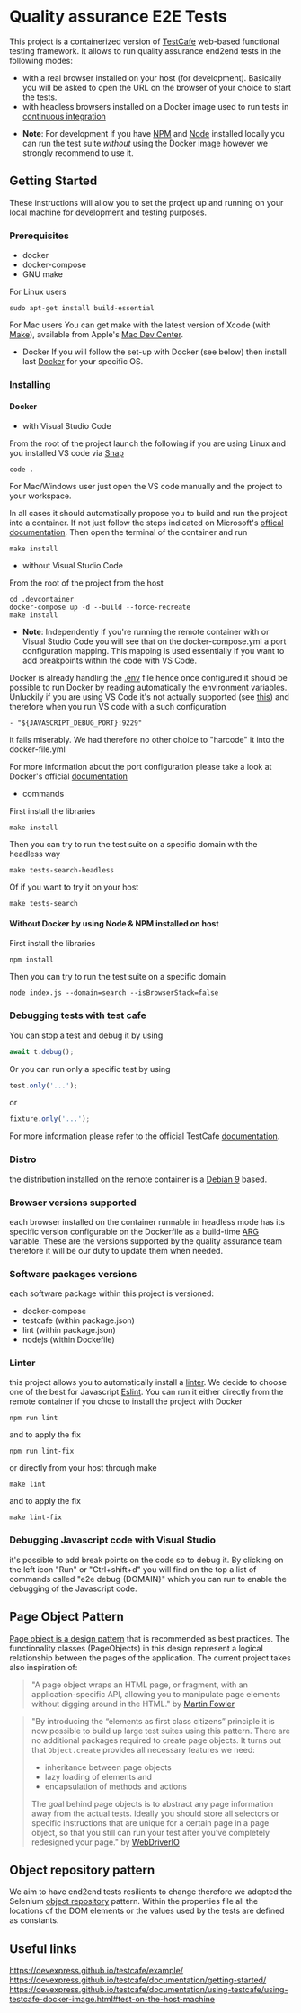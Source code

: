 # Quality assurance E2E Tests

This project is a containerized version of [TestCafe](https://devexpress.github.io/testcafe/documentation/test-api/test-code-structure.html) web-based functional testing framework. It allows to run quality assurance end2end tests in the following modes:
- with a real browser installed on your host (for development). Basically you will be asked to open the URL on the browser of your choice to start the tests.
- with headless browsers installed on a Docker image used to run tests in [continuous integration](https://en.wikipedia.org/wiki/Continuous_integration#Run_tests_in_CI)


* __Note__: 
For development if you have [NPM](https://www.npmjs.com) and [Node](https://nodejs.org/en/) installed locally you can run the test suite _without_ using the Docker image however we strongly recommend to use it.

## Getting Started

These instructions will allow you to set the project up and running on your local machine for development and testing purposes.

### Prerequisites

- docker
- docker-compose
- GNU make

For Linux users
```shell
sudo apt-get install build-essential
```

For Mac users
You can get make with the latest version of Xcode (with [Make](https://www.gnu.org/software/make/manual/make.html)), available from Apple's [Mac Dev Center](http://developer.apple.com/mac/).

- Docker
If you will follow the set-up with Docker (see below) then install last [Docker](https://www.docker.com/community-edition) for your specific OS.

### Installing

#### Docker

- with Visual Studio Code

From the root of the project launch the following if you are using Linux and you installed VS code via [Snap](https://snapcraft.io/docs/installing-snap-on-ubuntu)
```shell
code .
```

For Mac/Windows user just open the VS code manually and the project to your workspace.

In all cases it should automatically propose you to build and run the project into a container.
If not just follow the steps indicated on Microsoft's [offical documentation](https://code.visualstudio.com/docs/remote/containers).
Then open the terminal of the container and run
```shell
make install
```

- without Visual Studio Code

From the root of the project from the host
```shell
cd .devcontainer
docker-compose up -d --build --force-recreate
make install
```

* __Note__: 
Independently if you're running the remote container with or Visual Studio Code you will see that on the
docker-compose.yml a port configuration mapping. This mapping is used essentially if you want to
add breakpoints within the code with VS Code. 

Docker is already handling the [.env](https://docs.docker.com/compose/environment-variables/#the-env-file) file hence once configured it should be possible to run Docker by reading automatically the environment variables. Unluckily if you are using VS Code it's not actually supported (see [this](https://github.com/microsoft/vscode-remote-release/issues/222)) and therefore when you run VS code with a such configuration
```shell
- "${JAVASCRIPT_DEBUG_PORT}:9229"
```
it fails miserably. We had therefore no other choice to "harcode" it into the docker-file.yml

For more information about the port configuration please take a look at Docker's official
[documentation](https://docs.docker.com/compose/compose-file/#ports)

- commands

First install the libraries
```shell
make install
```

Then you can try to run the test suite on a specific domain with the headless way
```shell
make tests-search-headless
```

Of if you want to try it on your host
```shell
make tests-search
```

#### Without Docker by using Node & NPM installed on host

First install the libraries
```shell
npm install
```

Then you can try to run the test suite on a specific domain
```shell
node index.js --domain=search --isBrowserStack=false
```

### Debugging tests with test cafe

You can stop a test and debug it by using 
```javascript
await t.debug();
```

Or you can run only a specific test by using 
```javascript
test.only('...');
```
or
```javascript
fixture.only('...');
```

For more information please refer to the official TestCafe [documentation](https://devexpress.github.io/testcafe/documentation/guides/basic-guides/debug.html).

### Distro
the distribution installed on the remote container is a [Debian 9](https://www.debian.org/releases/stretch/index.en.html) based.

### Browser versions supported

each browser installed on the container runnable in headless mode has its specific version configurable on the Dockerfile
as a build-time [ARG](https://docs.docker.com/engine/reference/builder/#arg) variable.
These are the versions supported by the quality assurance team therefore it will be our duty to update them when needed.

### Software packages versions

each software package within this project is versioned:
- docker-compose
- testcafe (within package.json)
- lint (within package.json)
- nodejs (within Dockefile)

### Linter
this project allows you to automatically install a [linter](https://en.wikipedia.org/wiki/Lint_(software)). We decide to choose 
one of the best for Javascript [Eslint](https://eslint.org/docs/user-guide).
You can run it either directly from the remote container if you chose to install the project with Docker
```shell
npm run lint
```

and to apply the fix
```shell
npm run lint-fix
```

or directly from your host through make
```shell
make lint
```

and to apply the fix
```shell
make lint-fix
```

### Debugging Javascript code with Visual Studio
it's possible to add break points on the code so to debug it.
By clicking on the left icon "Run" or "Ctrl+shift+d" you will find on the top a list of commands
called "e2e debug {DOMAIN}" which you can run to enable the debugging of the Javascript code.


## Page Object Pattern
[Page object is a design pattern](https://www.selenium.dev/documentation/en/guidelines_and_recommendations/page_object_models/) that is recommended as best practices. The functionality classes (PageObjects) in this design represent a logical relationship between the pages of the application. The current project takes also inspiration of: 

> "A page object wraps an HTML page, or fragment, with an application-specific API, allowing you to manipulate page elements without digging around in the HTML." by [Martin Fowler](http://martinfowler.com/bliki/PageObject.html)

> "By introducing the “elements as first class citizens” principle it is now possible to build up large test suites using this pattern. There are no additional packages required to create page objects. It turns out that ```Object.create``` provides all necessary features we need:
>
> * inheritance between page objects
> * lazy loading of elements and
> * encapsulation of methods and actions
>
> The goal behind page objects is to abstract any page information away from the actual tests. Ideally you should store all selectors or specific instructions that are unique for a certain page in a page object, so that you still can run your test after you’ve completely redesigned your page." by [WebDriverIO](http://webdriver.io/guide/testrunner/pageobjects.html)

## Object repository pattern

We aim to have end2end tests resilients to change therefore we adopted the Selenium [object repository](https://www.guru99.com/object-repository-selenium.html) pattern. Within the properties file all the locations of the DOM elements or the values used by
the tests are defined as constants. 

## Useful links
https://devexpress.github.io/testcafe/example/
https://devexpress.github.io/testcafe/documentation/getting-started/
https://devexpress.github.io/testcafe/documentation/using-testcafe/using-testcafe-docker-image.html#test-on-the-host-machine
